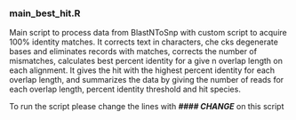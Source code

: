 ### main_best_hit.R

Main script to process data from BlastNToSnp with custom script to acquire 100% identity matches. It corrects text in characters, che
cks degenerate bases and eliminates records with matches, corrects the number of mismatches, calculates best percent identity for a give
n overlap length on each alignment. It gives the hit with the highest percent identity for each overlap length, and summarizes the data 
by giving the number of reads for each overlap length, percent identity threshold and hit species.

To run the script please change the lines with ___#### CHANGE___ on this script

